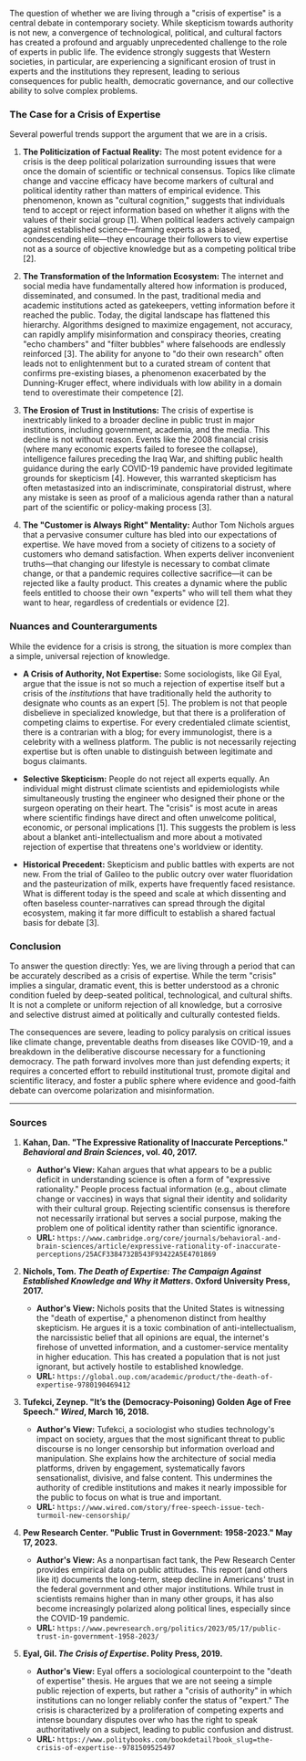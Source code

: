 The question of whether we are living through a "crisis of expertise" is a central debate in contemporary society. While skepticism towards authority is not new, a convergence of technological, political, and cultural factors has created a profound and arguably unprecedented challenge to the role of experts in public life. The evidence strongly suggests that Western societies, in particular, are experiencing a significant erosion of trust in experts and the institutions they represent, leading to serious consequences for public health, democratic governance, and our collective ability to solve complex problems.

### The Case for a Crisis of Expertise

Several powerful trends support the argument that we are in a crisis.

1.  **The Politicization of Factual Reality:** The most potent evidence for a crisis is the deep political polarization surrounding issues that were once the domain of scientific or technical consensus. Topics like climate change and vaccine efficacy have become markers of cultural and political identity rather than matters of empirical evidence. This phenomenon, known as "cultural cognition," suggests that individuals tend to accept or reject information based on whether it aligns with the values of their social group [1]. When political leaders actively campaign against established science—framing experts as a biased, condescending elite—they encourage their followers to view expertise not as a source of objective knowledge but as a competing political tribe [2].

2.  **The Transformation of the Information Ecosystem:** The internet and social media have fundamentally altered how information is produced, disseminated, and consumed. In the past, traditional media and academic institutions acted as gatekeepers, vetting information before it reached the public. Today, the digital landscape has flattened this hierarchy. Algorithms designed to maximize engagement, not accuracy, can rapidly amplify misinformation and conspiracy theories, creating "echo chambers" and "filter bubbles" where falsehoods are endlessly reinforced [3]. The ability for anyone to "do their own research" often leads not to enlightenment but to a curated stream of content that confirms pre-existing biases, a phenomenon exacerbated by the Dunning-Kruger effect, where individuals with low ability in a domain tend to overestimate their competence [2].

3.  **The Erosion of Trust in Institutions:** The crisis of expertise is inextricably linked to a broader decline in public trust in major institutions, including government, academia, and the media. This decline is not without reason. Events like the 2008 financial crisis (where many economic experts failed to foresee the collapse), intelligence failures preceding the Iraq War, and shifting public health guidance during the early COVID-19 pandemic have provided legitimate grounds for skepticism [4]. However, this warranted skepticism has often metastasized into an indiscriminate, conspiratorial distrust, where any mistake is seen as proof of a malicious agenda rather than a natural part of the scientific or policy-making process [3].

4.  **The "Customer is Always Right" Mentality:** Author Tom Nichols argues that a pervasive consumer culture has bled into our expectations of expertise. We have moved from a society of citizens to a society of customers who demand satisfaction. When experts deliver inconvenient truths—that changing our lifestyle is necessary to combat climate change, or that a pandemic requires collective sacrifice—it can be rejected like a faulty product. This creates a dynamic where the public feels entitled to choose their own "experts" who will tell them what they want to hear, regardless of credentials or evidence [2].

### Nuances and Counterarguments

While the evidence for a crisis is strong, the situation is more complex than a simple, universal rejection of knowledge.

*   **A Crisis of Authority, Not Expertise:** Some sociologists, like Gil Eyal, argue that the issue is not so much a rejection of expertise itself but a crisis of the *institutions* that have traditionally held the authority to designate who counts as an expert [5]. The problem is not that people disbelieve in specialized knowledge, but that there is a proliferation of competing claims to expertise. For every credentialed climate scientist, there is a contrarian with a blog; for every immunologist, there is a celebrity with a wellness platform. The public is not necessarily rejecting expertise but is often unable to distinguish between legitimate and bogus claimants.

*   **Selective Skepticism:** People do not reject all experts equally. An individual might distrust climate scientists and epidemiologists while simultaneously trusting the engineer who designed their phone or the surgeon operating on their heart. The "crisis" is most acute in areas where scientific findings have direct and often unwelcome political, economic, or personal implications [1]. This suggests the problem is less about a blanket anti-intellectualism and more about a motivated rejection of expertise that threatens one's worldview or identity.

*   **Historical Precedent:** Skepticism and public battles with experts are not new. From the trial of Galileo to the public outcry over water fluoridation and the pasteurization of milk, experts have frequently faced resistance. What is different today is the speed and scale at which dissenting and often baseless counter-narratives can spread through the digital ecosystem, making it far more difficult to establish a shared factual basis for debate [3].

### Conclusion

To answer the question directly: Yes, we are living through a period that can be accurately described as a crisis of expertise. While the term "crisis" implies a singular, dramatic event, this is better understood as a chronic condition fueled by deep-seated political, technological, and cultural shifts. It is not a complete or uniform rejection of all knowledge, but a corrosive and selective distrust aimed at politically and culturally contested fields.

The consequences are severe, leading to policy paralysis on critical issues like climate change, preventable deaths from diseases like COVID-19, and a breakdown in the deliberative discourse necessary for a functioning democracy. The path forward involves more than just defending experts; it requires a concerted effort to rebuild institutional trust, promote digital and scientific literacy, and foster a public sphere where evidence and good-faith debate can overcome polarization and misinformation.

***

### Sources

1.  **Kahan, Dan. "The Expressive Rationality of Inaccurate Perceptions." *Behavioral and Brain Sciences*, vol. 40, 2017.**
    *   **Author's View:** Kahan argues that what appears to be a public deficit in understanding science is often a form of "expressive rationality." People process factual information (e.g., about climate change or vaccines) in ways that signal their identity and solidarity with their cultural group. Rejecting scientific consensus is therefore not necessarily irrational but serves a social purpose, making the problem one of political identity rather than scientific ignorance.
    *   **URL:** `https://www.cambridge.org/core/journals/behavioral-and-brain-sciences/article/expressive-rationality-of-inaccurate-perceptions/25ACF3384732B543F93422A5E4701869`

2.  **Nichols, Tom. *The Death of Expertise: The Campaign Against Established Knowledge and Why it Matters*. Oxford University Press, 2017.**
    *   **Author's View:** Nichols posits that the United States is witnessing the "death of expertise," a phenomenon distinct from healthy skepticism. He argues it is a toxic combination of anti-intellectualism, the narcissistic belief that all opinions are equal, the internet's firehose of unvetted information, and a customer-service mentality in higher education. This has created a population that is not just ignorant, but actively hostile to established knowledge.
    *   **URL:** `https://global.oup.com/academic/product/the-death-of-expertise-9780190469412`

3.  **Tufekci, Zeynep. "It’s the (Democracy-Poisoning) Golden Age of Free Speech." *Wired*, March 16, 2018.**
    *   **Author's View:** Tufekci, a sociologist who studies technology's impact on society, argues that the most significant threat to public discourse is no longer censorship but information overload and manipulation. She explains how the architecture of social media platforms, driven by engagement, systematically favors sensationalist, divisive, and false content. This undermines the authority of credible institutions and makes it nearly impossible for the public to focus on what is true and important.
    *   **URL:** `https://www.wired.com/story/free-speech-issue-tech-turmoil-new-censorship/`

4.  **Pew Research Center. "Public Trust in Government: 1958-2023." May 17, 2023.**
    *   **Author's View:** As a nonpartisan fact tank, the Pew Research Center provides empirical data on public attitudes. This report (and others like it) documents the long-term, steep decline in Americans' trust in the federal government and other major institutions. While trust in scientists remains higher than in many other groups, it has also become increasingly polarized along political lines, especially since the COVID-19 pandemic.
    *   **URL:** `https://www.pewresearch.org/politics/2023/05/17/public-trust-in-government-1958-2023/`

5.  **Eyal, Gil. *The Crisis of Expertise*. Polity Press, 2019.**
    *   **Author's View:** Eyal offers a sociological counterpoint to the "death of expertise" thesis. He argues that we are not seeing a simple public rejection of experts, but rather a "crisis of authority" in which institutions can no longer reliably confer the status of "expert." The crisis is characterized by a proliferation of competing experts and intense boundary disputes over who has the right to speak authoritatively on a subject, leading to public confusion and distrust.
    *   **URL:** `https://www.politybooks.com/bookdetail?book_slug=the-crisis-of-expertise--9781509525497`